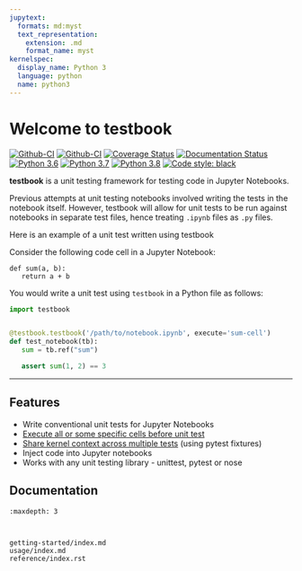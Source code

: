 ```yaml
---
jupytext:
  formats: md:myst
  text_representation:
    extension: .md
    format_name: myst
kernelspec:
  display_name: Python 3
  language: python
  name: python3
---
```


# Welcome to testbook

[![Github-CI][github-badge]][github-link]
[![Github-CI][github-ci]][github-ci-link]
[![Coverage Status][codecov-badge]][codecov-link]
[![Documentation Status][rtd-badge]][rtd-link]
[![Python 3.6](https://img.shields.io/badge/python-3.6-blue.svg)](https://www.python.org/downloads/release/python-360/)
[![Python 3.7](https://img.shields.io/badge/python-3.7-blue.svg)](https://www.python.org/downloads/release/python-370/)
[![Python 3.8](https://img.shields.io/badge/python-3.8-blue.svg)](https://www.python.org/downloads/release/python-380/)
[![Code style: black](https://img.shields.io/badge/code%20style-black-000000.svg)](https://github.com/ambv/black)

**testbook** is a unit testing framework for testing code in Jupyter Notebooks.

Previous attempts at unit testing notebooks involved writing the tests in the notebook itself. However, testbook will allow for unit tests to be run against notebooks in separate test files, hence treating `.ipynb` files as `.py` files.

Here is an example of a unit test written using testbook

Consider the following code cell in a Jupyter Notebook:

```{code-cell} ipython3
def sum(a, b):
   return a + b
```

You would write a unit test using `testbook` in a Python file as follows:

```python
import testbook


@testbook.testbook('/path/to/notebook.ipynb', execute='sum-cell')
def test_notebook(tb):
   sum = tb.ref("sum")

   assert sum(1, 2) == 3
```

---

## Features

- Write conventional unit tests for Jupyter Notebooks
- [Execute all or some specific cells before unit test](usage/index.html#using-execute-to-control-which-cells-are-executed-before-test)
- [Share kernel context across multiple tests](usage/index.html#share-kernel-context-across-multiple-tests) (using pytest fixtures)
- Inject code into Jupyter notebooks
- Works with any unit testing library - unittest, pytest or nose

## Documentation

```{toctree}
:maxdepth: 3



getting-started/index.md
usage/index.md
reference/index.rst
```

[github-ci]: https://github.com/nteract/testbook/workflows/CI/badge.svg
[github-ci-link]: https://github.com/nteract/testbook/actions
[github-link]: https://github.com/nteract/testbook
[rtd-badge]: https://readthedocs.org/projects/testbook/badge/?version=latest
[rtd-link]: https://test-book.readthedocs.io/en/latest/?badge=latest
[codecov-badge]: https://codecov.io/gh/nteract/testbook/branch/master/graph/badge.svg
[codecov-link]: https://codecov.io/gh/nteract/testbook
[github-badge]: https://img.shields.io/github/stars/nteract/testbook?label=github
